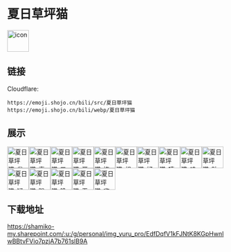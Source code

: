 # 夏日草坪猫
<img src="https://emoji.shojo.cn/bili/src/夏日草坪猫/icon.png" width="50" height="50" alt="icon">

## 链接
Cloudflare:
```
https://emoji.shojo.cn/bili/src/夏日草坪猫
https://emoji.shojo.cn/bili/webp/夏日草坪猫
```
## 展示
<img src="https://emoji.shojo.cn/bili/src/夏日草坪猫/夏日草坪猫-发呆.png" width="50" height="50" alt="夏日草坪猫-发呆"><img src="https://emoji.shojo.cn/bili/src/夏日草坪猫/夏日草坪猫-喜欢.png" width="50" height="50" alt="夏日草坪猫-喜欢"><img src="https://emoji.shojo.cn/bili/src/夏日草坪猫/夏日草坪猫-叉腰.png" width="50" height="50" alt="夏日草坪猫-叉腰"><img src="https://emoji.shojo.cn/bili/src/夏日草坪猫/夏日草坪猫-开心.png" width="50" height="50" alt="夏日草坪猫-开心"><img src="https://emoji.shojo.cn/bili/src/夏日草坪猫/夏日草坪猫-挠痒痒.png" width="50" height="50" alt="夏日草坪猫-挠痒痒"><img src="https://emoji.shojo.cn/bili/src/夏日草坪猫/夏日草坪猫-想吃.png" width="50" height="50" alt="夏日草坪猫-想吃"><img src="https://emoji.shojo.cn/bili/src/夏日草坪猫/夏日草坪猫-好耶.png" width="50" height="50" alt="夏日草坪猫-好耶"><img src="https://emoji.shojo.cn/bili/src/夏日草坪猫/夏日草坪猫-嘻嘻嘻.png" width="50" height="50" alt="夏日草坪猫-嘻嘻嘻"><img src="https://emoji.shojo.cn/bili/src/夏日草坪猫/夏日草坪猫-呜呜呜.png" width="50" height="50" alt="夏日草坪猫-呜呜呜"><img src="https://emoji.shojo.cn/bili/src/夏日草坪猫/夏日草坪猫-贴贴.png" width="50" height="50" alt="夏日草坪猫-贴贴"><img src="https://emoji.shojo.cn/bili/src/夏日草坪猫/夏日草坪猫-疑问.png" width="50" height="50" alt="夏日草坪猫-疑问"><img src="https://emoji.shojo.cn/bili/src/夏日草坪猫/夏日草坪猫-蹭蹭.png" width="50" height="50" alt="夏日草坪猫-蹭蹭"><img src="https://emoji.shojo.cn/bili/src/夏日草坪猫/夏日草坪猫-晚安.png" width="50" height="50" alt="夏日草坪猫-晚安"><img src="https://emoji.shojo.cn/bili/src/夏日草坪猫/夏日草坪猫-无聊中.png" width="50" height="50" alt="夏日草坪猫-无聊中"><img src="https://emoji.shojo.cn/bili/src/夏日草坪猫/夏日草坪猫-嗨.png" width="50" height="50" alt="夏日草坪猫-嗨">

## 下载地址

https://shamiko-my.sharepoint.com/:u:/g/personal/img_yuru_pro/EdfDqfV1kFJNtK8KGpHwnIwBBtvFVio7pzjA7b761slB9A